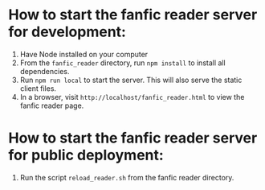 # How to start the fanfic reader server for development:

1. Have Node installed on your computer
2. From the `fanfic_reader` directory, run `npm install` to install all dependencies.
3. Run `npm run local` to start the server. This will also serve the static client files.
4. In a browser, visit `http://localhost/fanfic_reader.html` to view the fanfic reader page.

# How to start the fanfic reader server for public deployment:

1. Run the script `reload_reader.sh` from the fanfic reader directory.